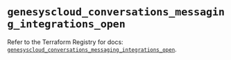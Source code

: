 # `genesyscloud_conversations_messaging_integrations_open`

Refer to the Terraform Registry for docs: [`genesyscloud_conversations_messaging_integrations_open`](https://registry.terraform.io/providers/mypurecloud/genesyscloud/1.70.0/docs/resources/conversations_messaging_integrations_open).
